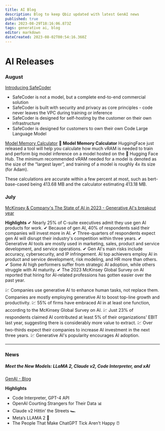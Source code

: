 ```yaml
---
title: AI Blog
description: Blog to keep Qbiz updated with latest GenAI news
published: true
date: 2023-08-29T18:16:06.873Z
tags: generative ai, blog
editor: markdown
dateCreated: 2023-08-02T00:54:16.360Z
---
```


# AI Releases
### August
[Introducing SafeCoder](https://huggingface.co/blog/safecoder)
- SafeCoder is not a model, but a complete end-to-end commercial solution
- SafeCoder is built with security and privacy as core principles - code never leaves the VPC during training or inference
- SafeCoder is designed for self-hosting by the customer on their own infrastructure
- SafeCoder is designed for customers to own their own Code Large Language Model


[Model Memory Calculator](https://huggingface.co/spaces/hf-accelerate/model-memory-usage)
🤗 **Model Memory Calculator**
HuggingFace just released a tool will help you calculate how much vRAM is needed to train and perform big model inference on a model hosted on the 🤗 Hugging Face Hub. The minimum recommended vRAM needed for a model is denoted as the size of the “largest layer”, and training of a model is roughly 4x its size (for Adam).

These calculations are accurate within a few percent at most, such as bert-base-cased being 413.68 MB and the calculator estimating 413.18 MB.

### July
[McKinsey & Company's The State of AI in 2023 - Generative AI's breakout year](https://media.licdn.com/dms/document/media/D561FAQEdZRbg1S_QBg/feedshare-document-pdf-analyzed/0/1691148422647?e=1693440000&v=beta&t=BvMLsbBENng_KF_tU7ViQ185NUfbeaMhxsMT6DJQyDo)

**Highlights**
✔ Nearly 25% of C-suite executives admit they use gen AI products for work.
✔ Because of gen AI, 40% of respondents said their companies will invest more in AI.
✔ Three-quarters of respondents expect gen AI will disrupt their industry's competition within three years.
✔ Generative AI tools are mostly used in marketing, sales, product and service development, and service operations.
✔ Gen AI's main risks include accuracy, cybersecurity, and IP infringement.
AI top achievers employ AI in product and service development, risk modeling, and HR more than others.
✔ Some AI high performers suffer from strategic AI adoption, while others struggle with AI maturity.
✔ The 2023 McKinsey Global Survey on AI reported that hiring for AI-related professions has gotten easier over the past year.

💹 Companies use generative AI to enhance human tasks, not replace them.
Companies are mostly employing generative AI to boost top-line growth and productivity.
💹 55% of firms have embraced AI in at least one function, according to the McKinsey Global Survey on AI.
💹 Just 23% of respondents claimed AI contributed at least 5% of their organizations' EBIT last year, suggesting there is considerably more value to extract.
💹 Over two-thirds expect their companies to increase AI investment in the next three years.
💹 Generative AI's popularity encourages AI adoption.
___
### News
##### Meet the New Models: LLaMA 2, Claude v2, Code Interpreter, and xAI
[GenAI - Blog](https://gen-ai-newsletter.beehiiv.com/p/meet-new-models-llama-2-claude-v2-code-interpreter-xai-week-genai)

**Highlights**
* Code Interpreter, GPT-4 API
* OpenAI Courting Strangers for Their Data 📊
* Claude v2 Hittin’ the Streets 🏎️
* Meta’s LLAMA 2 🦙
* The People That Make ChatGPT Tick Aren’t Happy ⏰

